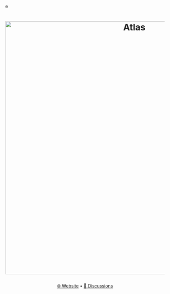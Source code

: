 e<h1 align="center">
  <a href="http://atlasos.net" target="_blank"><img src="[https://gcore.jsdelivr.net/gh/Atlas-OS/branding@main/banners/banner-v3.png](https://projectf-crisutf.pages.dev/media/logo.png)" alt="Atlas" width="800"></a>
</h1>

<p align="center">
  <a href="https://projectf.pages.dev" target="_blank">🌐 Website</a>
  •
  <a href="https://github.com/projec-tf/projectf/discussions" target="_blank">💬 Discussions</a>
</p>
